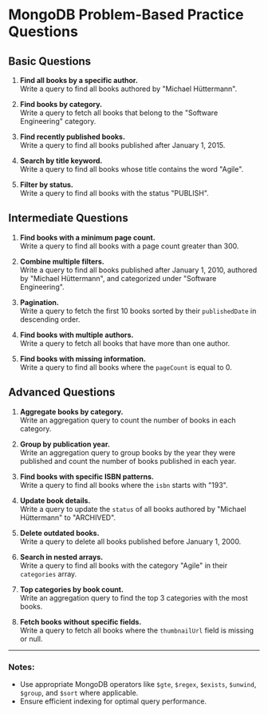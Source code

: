 
# MongoDB Problem-Based Practice Questions

## Basic Questions
1. **Find all books by a specific author.**  
   Write a query to find all books authored by "Michael Hüttermann".

2. **Find books by category.**  
   Write a query to fetch all books that belong to the "Software Engineering" category.

3. **Find recently published books.**  
   Write a query to find all books published after January 1, 2015.

4. **Search by title keyword.**  
   Write a query to find all books whose title contains the word "Agile".

5. **Filter by status.**  
   Write a query to find all books with the status "PUBLISH".

## Intermediate Questions
1. **Find books with a minimum page count.**  
   Write a query to find all books with a page count greater than 300.

2. **Combine multiple filters.**  
   Write a query to find all books published after January 1, 2010, authored by "Michael Hüttermann", and categorized under "Software Engineering".

3. **Pagination.**  
   Write a query to fetch the first 10 books sorted by their `publishedDate` in descending order.

4. **Find books with multiple authors.**  
   Write a query to fetch all books that have more than one author.

5. **Find books with missing information.**  
   Write a query to find all books where the `pageCount` is equal to 0.

## Advanced Questions
1. **Aggregate books by category.**  
   Write an aggregation query to count the number of books in each category.

2. **Group by publication year.**  
   Write an aggregation query to group books by the year they were published and count the number of books published in each year.

3. **Find books with specific ISBN patterns.**  
   Write a query to find all books where the `isbn` starts with "193".

4. **Update book details.**  
   Write a query to update the `status` of all books authored by "Michael Hüttermann" to "ARCHIVED".

5. **Delete outdated books.**  
   Write a query to delete all books published before January 1, 2000.

6. **Search in nested arrays.**  
   Write a query to find all books with the category "Agile" in their `categories` array.

7. **Top categories by book count.**  
   Write an aggregation query to find the top 3 categories with the most books.

8. **Fetch books without specific fields.**  
   Write a query to fetch all books where the `thumbnailUrl` field is missing or null.

---

### Notes:
- Use appropriate MongoDB operators like `$gte`, `$regex`, `$exists`, `$unwind`, `$group`, and `$sort` where applicable.
- Ensure efficient indexing for optimal query performance.
